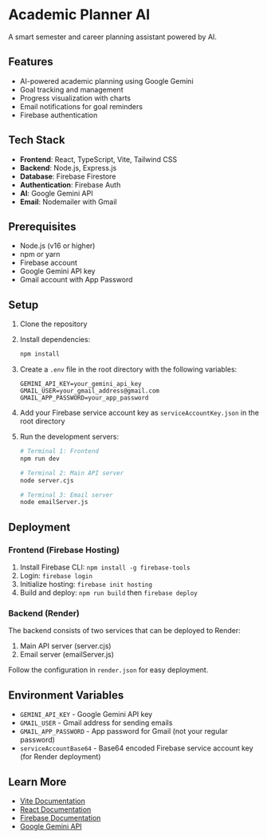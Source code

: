 # Academic Planner AI

A smart semester and career planning assistant powered by AI.

## Features

- AI-powered academic planning using Google Gemini
- Goal tracking and management
- Progress visualization with charts
- Email notifications for goal reminders
- Firebase authentication

## Tech Stack

- **Frontend**: React, TypeScript, Vite, Tailwind CSS
- **Backend**: Node.js, Express.js
- **Database**: Firebase Firestore
- **Authentication**: Firebase Auth
- **AI**: Google Gemini API
- **Email**: Nodemailer with Gmail

## Prerequisites

- Node.js (v16 or higher)
- npm or yarn
- Firebase account
- Google Gemini API key
- Gmail account with App Password

## Setup

1. Clone the repository
2. Install dependencies:
   ```bash
   npm install
   ```

3. Create a `.env` file in the root directory with the following variables:
   ```
   GEMINI_API_KEY=your_gemini_api_key
   GMAIL_USER=your_gmail_address@gmail.com
   GMAIL_APP_PASSWORD=your_app_password
   ```

4. Add your Firebase service account key as `serviceAccountKey.json` in the root directory

5. Run the development servers:
   ```bash
   # Terminal 1: Frontend
   npm run dev
   
   # Terminal 2: Main API server
   node server.cjs
   
   # Terminal 3: Email server
   node emailServer.js
   ```

## Deployment

### Frontend (Firebase Hosting)
1. Install Firebase CLI: `npm install -g firebase-tools`
2. Login: `firebase login`
3. Initialize hosting: `firebase init hosting`
4. Build and deploy: `npm run build` then `firebase deploy`

### Backend (Render)
The backend consists of two services that can be deployed to Render:
1. Main API server (server.cjs)
2. Email server (emailServer.js)

Follow the configuration in `render.json` for easy deployment.

## Environment Variables

- `GEMINI_API_KEY` - Google Gemini API key
- `GMAIL_USER` - Gmail address for sending emails
- `GMAIL_APP_PASSWORD` - App password for Gmail (not your regular password)
- `serviceAccountBase64` - Base64 encoded Firebase service account key (for Render deployment)

## Learn More

- [Vite Documentation](https://vitejs.dev/guide/)
- [React Documentation](https://react.dev/)
- [Firebase Documentation](https://firebase.google.com/docs)
- [Google Gemini API](https://ai.google.dev/)